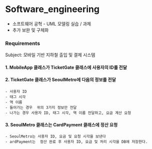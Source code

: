# Software_engineering
+ 소프트웨어 공헉 - UML 모델링 실습 / 과제
+ 추가 보완 및 구체화

### Requirements
Subject: 모바일 기반 지하철 출입 및 결제 시스템
#### 1. MobileApp 클래스가 TicketGate 클래스에 사용자의 ID를 전달
#### 2. TicketGate 클래스가 SeoulMetro에 다음의 정보를 전달
    - 사용자 ID
    - 태그 시각
    - 역 이름
    - 들어가는 경우  위의 3가지 정보만 전달
    - 나가는 경우 사용자 ID, 태그 시각, 역 이름 전달하고, 요금 계산 요청
#### 3. SeoulMetro 클래스는 CardPayment 클래스에 정산 요청
    - SeoulMetro는 사용자 ID, 요금 및 요청 시각을 보낸다
    - ardPayment는  정산 완료 후 사용자 ID, 요금 및 처리 시각을 DB에 저장한다.
